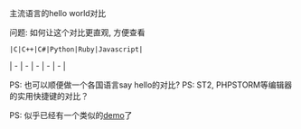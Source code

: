 主流语言的hello world对比

问题: 如何让这个对比更直观, 方便查看
```
|C|C++|C#|Python|Ruby|Javascript|
```
| - | - | - | - | - |

PS: 也可以顺便做一个各国语言say hello的对比?
PS: ST2, PHPSTORM等编辑器的实用快捷键的对比？

PS: 似乎已经有一个类似的[demo](http://todomvc.com/)了
